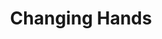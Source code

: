---
layout: credit-info
headerstatus: shunk-header
title: Changing Hands
iden: changinghands
thumbnail: /assets/img/credits-grid/changing-hands.jpg
image: /assets/img/credits-grid/opengraph/changing-hands.jpg
image_size: 3
category: credits
type: Feature Film
year: 2012
role: Composer
imdb: http://www.imdb.com/title/tt2657648
soundcloud: https://w.soundcloud.com/player/?url=https%3A//api.soundcloud.com/tracks/74363319&amp;color=ff5500&amp;auto_play=false&amp;hide_related=false&amp;show_comments=true&amp;show_user=false&amp;show_reposts=false
genre: Crime Thriller
director: Scott L. Schwartz
writers: Scott L. Schwartz
synopsis: Sometimes the origin of a gun is a dubious journey. What goes around, comes around. Such a true statement in every effect. Changing Hands tells the story of a gun, and the path it takes on its journey through different hands.
---